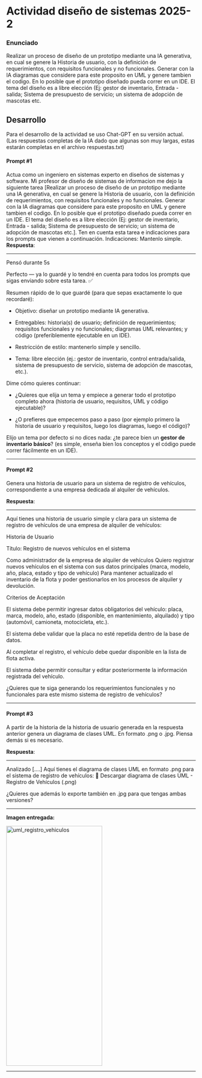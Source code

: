 # Actividad diseño de sistemas 2025-2

### Enunciado
Realizar un proceso de diseño de un prototipo mediante una IA generativa, en cual se genere la Historia de usuario, con la definición de requerimientos, con requisitos funcionales y no funcionales.
Generar con la IA diagramas que considere para este proposito en UML y genere tambien el codigo. En lo posible que el prototipo diseñado pueda correr en un IDE.
El tema del diseño es a libre elección (Ej: gestor de inventario, Entrada - salida; Sistema de presupuesto de servicio; un sistema de adopción de mascotas etc.


## Desarrollo

Para el desarrollo de la actividad se uso Chat-GPT en su versión actual. 
(Las respuestas completas de la IA dado que algunas son muy largas,  estas estarán completas en el archivo respuestas.txt)

#### Prompt #1
Actua como un ingeniero en sistemas experto en diseños de sistemas y software. Mi profesor de diseño de sistemas de informacion me dejo la siguiente tarea [Realizar un proceso de diseño de un prototipo mediante una IA generativa, en cual se genere la Historia de usuario, con la definición de requerimientos, con requisitos funcionales y no funcionales. Generar con la IA diagramas que considere para este proposito en UML y genere tambien el codigo. En lo posible que el prototipo diseñado pueda correr en un IDE. El tema del diseño es a libre elección (Ej: gestor de inventario, Entrada - salida; Sistema de presupuesto de servicio; un sistema de adopción de mascotas etc.]. Ten en cuenta esta tarea e indicaciones para los prompts que vienen a continuación. Indicaciones: Mantenlo simple.
**Respuesta**: 

---
Pensó durante 5s

Perfecto — ya lo guardé y lo tendré en cuenta para todos los prompts que sigas enviando sobre esta tarea. ✅

Resumen rápido de lo que guardé (para que sepas exactamente lo que recordaré):

-   Objetivo: diseñar un prototipo mediante IA generativa.
    
-   Entregables: historia(s) de usuario; definición de requerimientos; requisitos funcionales y no funcionales; diagramas UML relevantes; y código (preferiblemente ejecutable en un IDE).
    
-   Restricción de estilo: mantenerlo simple y sencillo.
    
-   Tema: libre elección (ej.: gestor de inventario, control entrada/salida, sistema de presupuesto de servicio, sistema de adopción de mascotas, etc.).
    

Dime cómo quieres continuar:

-   ¿Quieres que elija un tema y empiece a generar todo el prototipo completo ahora (historia de usuario, requisitos, UML y código ejecutable)?
    
-   ¿O prefieres que empecemos paso a paso (por ejemplo primero la historia de usuario y requisitos, luego los diagramas, luego el código)?
    

Elijo un tema por defecto si no dices nada: ¿te parece bien un **gestor de inventario básico**? (es simple, enseña bien los conceptos y el código puede correr fácilmente en un IDE).

---

#### Prompt #2
Genera una historia de usuario para un sistema de registro de vehículos, correspondiente a una empresa dedicada al alquiler de vehículos.

**Respuesta**: 

---
Aquí tienes una historia de usuario simple y clara para un sistema de registro de vehículos de una empresa de alquiler de vehículos:

Historia de Usuario

Título: Registro de nuevos vehículos en el sistema

Como administrador de la empresa de alquiler de vehículos
Quiero registrar nuevos vehículos en el sistema con sus datos principales (marca, modelo, año, placa, estado y tipo de vehículo)
Para mantener actualizado el inventario de la flota y poder gestionarlos en los procesos de alquiler y devolución.

Criterios de Aceptación

El sistema debe permitir ingresar datos obligatorios del vehículo: placa, marca, modelo, año, estado (disponible, en mantenimiento, alquilado) y tipo (automóvil, camioneta, motocicleta, etc.).

El sistema debe validar que la placa no esté repetida dentro de la base de datos.

Al completar el registro, el vehículo debe quedar disponible en la lista de flota activa.

El sistema debe permitir consultar y editar posteriormente la información registrada del vehículo.

¿Quieres que te siga generando los requerimientos funcionales y no funcionales para este mismo sistema de registro de vehículos?

---

#### Prompt #3
A partir de la historia de la historia de usuario generada en la respuesta anterior genera un diagrama de clases UML. En formato .png o .jpg. Piensa demás si es necesario.

**Respuesta**: 

---
Analizado
[....]
Aquí tienes el diagrama de clases UML en formato .png para el sistema de registro de vehículos:
📂 Descargar diagrama de clases UML - Registro de Vehículos (.png)

¿Quieres que además lo exporte también en .jpg para que tengas ambas versiones?

---
**Imagen entregada:**

<img width="255" height="636" alt="uml_registro_vehiculos" src="https://github.com/user-attachments/assets/e1edd298-6a1e-44a0-8dcb-7362b178b692" />

---
